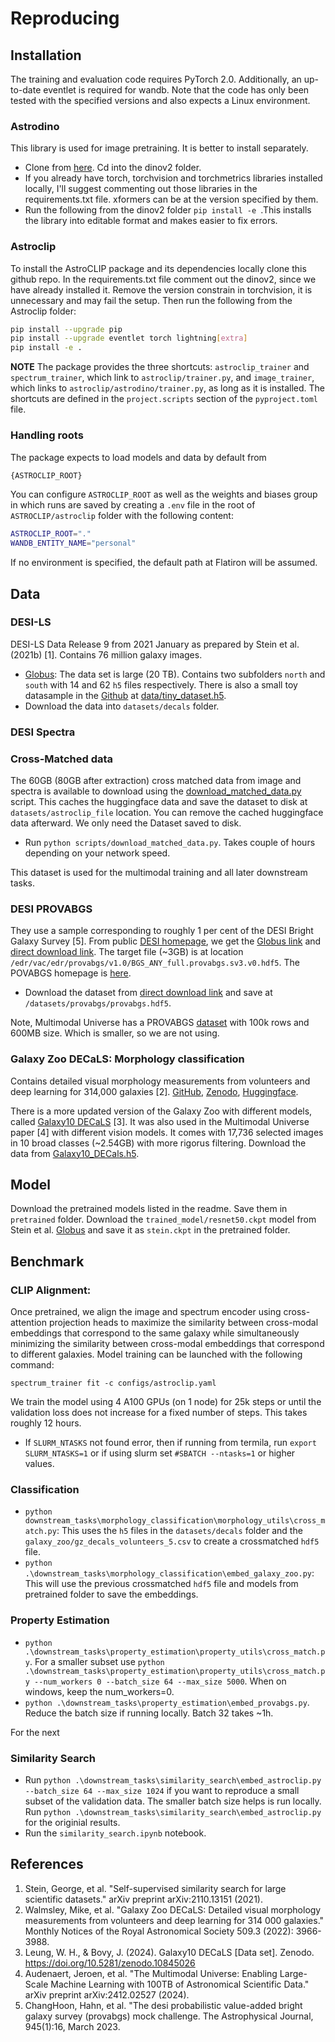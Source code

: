 # Reproducing

## Installation

The training and evaluation code requires PyTorch 2.0. Additionally, an up-to-date eventlet is required for wandb. Note that the code has only been tested with the specified versions and also expects a Linux environment. 

### Astrodino

This library is used for image pretraining. It is better to install separately.

* Clone from [here](https://github.com/facebookresearch/dinov2.git). Cd into the dinov2 folder.
* If you already have torch, torchvision and torchmetrics libraries installed locally, I'll suggest commenting out those libraries in the requirements.txt file. xformers can be at the version specified by them.
* Run the following from the dinov2 folder `pip install -e `.This installs the library into editable format and makes easier to fix errors.

### Astroclip

To install the AstroCLIP package and its dependencies locally clone this github repo. In the requirements.txt file comment out the dinov2, since we have already installed it. Remove the version constrain in torchvision, it is unnecessary and may fail the setup.  Then run the following from the Astroclip folder:

```bash
pip install --upgrade pip
pip install --upgrade eventlet torch lightning[extra]
pip install -e .
```

**NOTE** The package provides the three shortcuts: `astroclip_trainer` and `spectrum_trainer`, which link to `astroclip/trainer.py`, and `image_trainer`, which links to `astroclip/astrodino/trainer.py`, as long as it is installed. The shortcuts are defined in the `project.scripts` section of the `pyproject.toml` file.

### Handling roots

The package expects to load models and data by default from

```bash
{ASTROCLIP_ROOT}
```

You can configure `ASTROCLIP_ROOT` as well as the weights and biases group in which runs are saved by creating a `.env` file in the root of `ASTROCLIP/astroclip` folder with the following content:

```bash
ASTROCLIP_ROOT="."
WANDB_ENTITY_NAME="personal"
```

If no environment is specified, the default path at Flatiron will be assumed.

## Data

### DESI-LS

DESI-LS Data Release 9 from 2021 January as prepared by Stein et al. (2021b) [1]. Contains 76 million galaxy images.

* [Globus](https://app.globus.org/file-manager?origin_id=59c818dc-8542-46d8-80d9-ab144669c7b6&origin_path=%2Fssl-legacysurvey%2F): The data set is large (20 TB). Contains two subfolders `north` and `south` with 14 and 62 `h5` files respectively. There is also a small toy datasample in the [Github](https://github.com/georgestein/ssl-legacysurvey) at [data/tiny_dataset.h5](https://github.com/georgestein/ssl-legacysurvey/blob/main/data/tiny_dataset.h5).
* Download the data into `datasets/decals` folder.

### DESI Spectra


### Cross-Matched data

The 60GB (80GB after extraction) cross matched data from image and spectra is available to download using the [download_matched_data.py](./scripts/download_matched_data.py) script. This caches the huggingface data and save the dataset to disk at `datasets/astroclip_file` location. You can remove the cached huggingface data afterward. We only need the Dataset saved to disk.

* Run `python scripts/download_matched_data.py`. Takes couple of hours depending on your network speed.

This dataset is used for the multimodal training and all later downstream tasks.

### DESI PROVABGS

They use a sample corresponding to roughly 1 per cent of the DESI Bright Galaxy Survey [5]. From public [DESI homepage](https://data.desi.lbl.gov/doc/access/#globus), we get the [Globus link](https://app.globus.org/file-manager?origin_id=6b4e1f6a-e600-11ed-9b9b-c9bb788c490e) and [direct download link](https://data.desi.lbl.gov/public/edr/vac/edr/provabgs/v1.0/BGS_ANY_full.provabgs.sv3.v0.hdf5). The target file (~3GB) is at location `/edr/vac/edr/provabgs/v1.0/BGS_ANY_full.provabgs.sv3.v0.hdf5`. The POVABGS homepage is [here](https://data.desi.lbl.gov/doc/releases/edr/vac/provabgs/). 

* Download the dataset from [direct download link](https://data.desi.lbl.gov/public/edr/vac/edr/provabgs/v1.0/BGS_ANY_full.provabgs.sv3.v0.hdf5) and save at `/datasets/provabgs/provabgs.hdf5`.

Note, Multimodal Universe has a PROVABGS [dataset](https://huggingface.co/datasets/MultimodalUniverse/desi_provabgs) with 100k rows and 600MB size. Which is smaller, so we are not using.

### Galaxy Zoo DECaLS: Morphology classification

Contains detailed visual morphology measurements from volunteers and deep learning for 314,000 galaxies [2]. [GitHub](ttps://github.com/mwalmsley/zoobot), [Zenodo](https://zenodo.org/record/4573248), [Huggingface](https://huggingface.co/datasets/BigBang/galaxyzoo-decals). 

There is a more updated version of the Galaxy Zoo with different models, called [Galaxy10 DECaLS](https://astronn.readthedocs.io/en/latest/galaxy10.html) [3]. It was also used in the Multimodal Universe paper [4] with different vision models. It comes with 17,736 selected images in 10 broad classes (~2.54GB) with more rigorus filtering. Download the data from [Galaxy10_DECals.h5](https://zenodo.org/records/10845026/files/Galaxy10_DECals.h5).

## Model

Download the pretrained models listed in the readme. Save them in `pretrained` folder. Download the `trained_model/resnet50.ckpt` model from Stein et al. [Globus](https://app.globus.org/file-manager?origin_id=59c818dc-8542-46d8-80d9-ab144669c7b6&origin_path=%2Fssl-legacysurvey%2F) and save it as `stein.ckpt` in the pretrained folder.

## Benchmark

### CLIP Alignment:

Once pretrained, we align the image and spectrum encoder using cross-attention projection heads to maximize the similarity between cross-modal embeddings that correspond to the same galaxy while simultaneously minimizing the similarity between cross-modal embeddings that correspond to different galaxies. Model training can be launched with the following command:
```
spectrum_trainer fit -c configs/astroclip.yaml
```
We train the model using 4 A100 GPUs (on 1 node) for 25k steps or until the validation loss does not increase for a fixed number of steps. This takes roughly 12 hours.

* If `SLURM_NTASKS` not found error, then if running from termila, run `export SLURM_NTASKS=1` or if using slurm set `#SBATCH --ntasks=1` or higher values.

### Classification

* `python downstream_tasks\morphology_classification\morphology_utils\cross_match.py`: This uses the `h5` files in the `datasets/decals` folder and the `galaxy_zoo/gz_decals_volunteers_5.csv` to create a crossmatched `hdf5` file.
* `python .\downstream_tasks\morphology_classification\embed_galaxy_zoo.py`: This will use the previous crossmatched `hdf5` file and models from pretrained folder to save the embeddings.

### Property Estimation

* `python .\downstream_tasks\property_estimation\property_utils\cross_match.py`. For a smaller subset use `python .\downstream_tasks\property_estimation\property_utils\cross_match.py --num_workers 0 --batch_size 64 --max_size 5000`. When on windows, keep the num_workers=0.
* `python .\downstream_tasks\property_estimation\embed_provabgs.py`. Reduce the batch size if running locally. Batch 32 takes ~1h.

For the next 


### Similarity Search

* Run `python .\downstream_tasks\similarity_search\embed_astroclip.py --batch_size 64 --max_size 1024` if you want to reproduce a small subset of the validation data. The smaller batch size helps is run locally. Run `python .\downstream_tasks\similarity_search\embed_astroclip.py` for the originial results.
* Run the `similarity_search.ipynb` notebook.

## References

1. Stein, George, et al. "Self-supervised similarity search for large scientific datasets." arXiv preprint arXiv:2110.13151 (2021).
2. Walmsley, Mike, et al. "Galaxy Zoo DECaLS: Detailed visual morphology measurements from volunteers and deep learning for 314 000 galaxies." Monthly Notices of the Royal Astronomical Society 509.3 (2022): 3966-3988.
3. Leung, W. H., & Bovy, J. (2024). Galaxy10 DECaLS [Data set]. Zenodo. https://doi.org/10.5281/zenodo.10845026
4. Audenaert, Jeroen, et al. "The Multimodal Universe: Enabling Large-Scale Machine Learning with 100TB of Astronomical Scientific Data." arXiv preprint arXiv:2412.02527 (2024).
5. ChangHoon, Hahn, et al. "The desi probabilistic value-added bright galaxy survey (provabgs) mock challenge. The Astrophysical Journal, 945(1):16, March 2023.